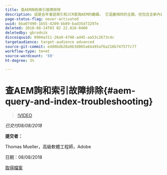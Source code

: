 ```yaml
---
title: 查AEM詢和索引故障排除
description: 這是去年會話索引和JCR查詢AEM的繼續。 它涵蓋相同的主題，但包含全新內容，與較舊的演示文稿幾乎沒有重疊。 還包括6.4AEM的新功能。
page-status-flag: never-activated
uuid: 6ba07490-1b55-4209-bb89-bad35d73297e
deleted: 2018-08-14T03 02 22.818-0400
deletedby: gbrodnik
discoiquuid: 0904a311-26a9-4748-ad45-aa53c2673c4c
targetaudience: target-audience advanced
source-git-commit: edd0bdb28a9b3d065a64a95af6a216b747577c77
workflow-type: tm+mt
source-wordcount: '59'
ht-degree: 3%

---
```



# 查AEM詢和索引故障排除{#aem-query-and-index-troubleshooting}

>[!VIDEO](https://video.tv.adobe.com/v/23270/?quality=9)

*已交付08/08/2018*

**提交者：**

Thomas Mueller，高級軟體工程師，Adobe

日期：08/08/2018

[取得檔案](assets/20180808-gems-adobe+cloud+platform-experience+system+of+record-1.pdf)

<!--
[Get back to the Overview](https://helpx.adobe.com/experience-manager/kt/eseminars/gems/aem-index.html)
-->
